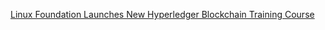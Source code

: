 [Linux Foundation Launches New Hyperledger Blockchain Training Course](https://cointelegraph.com/news/linux-foundation-launches-new-hyperledger-blockchain-training-course)